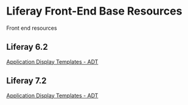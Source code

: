 # Liferay Front-End Base Resources 

Front end resources

## Liferay 6.2 
[Application Display Templates - ADT](https://github.com/Rugleh/Liferay/blob/main/Liferay-6.2/ADT.vm)

## Liferay 7.2
[Application Display Templates - ADT](https://github.com/Rugleh/Liferay/blob/main/Liferay-7.2/ADT.ftl)
